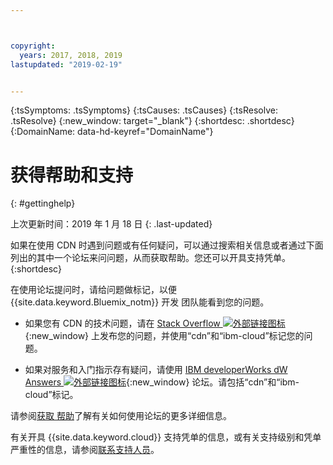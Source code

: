 ```yaml
---



copyright:
  years: 2017, 2018, 2019
lastupdated: "2019-02-19"


---
```


<!-- Common attributes used in the template are defined as follows: -->
{:tsSymptoms: .tsSymptoms} 
{:tsCauses: .tsCauses} 
{:tsResolve: .tsResolve} 
{:new_window: target="_blank"}
{:shortdesc: .shortdesc}
{:DomainName: data-hd-keyref="DomainName"}

<!-- # {{site.data.keyword.blockstorageshort}} troubleshooting
{: #ts} -->
<!-- Provide an appropriate ID above -->

<!-- IN PROGRESS - AUDIENCE BLUE, STAGING ONLY -->


<!-- This is the template for troubleshooting topics.  -->

<!-- The short description section should include the service long name and "Bluemix" for search optimization. Example short description: -->

<!-- Add a heading and content for how to get help and support. Use this template for beta and GA services:  -->
# 获得帮助和支持 
{: #gettinghelp}

上次更新时间：2019 年 1 月 18 日
{: .last-updated}

如果在使用 CDN 时遇到问题或有任何疑问，可以通过搜索相关信息或者通过下面列出的其中一个论坛来问问题，从而获取帮助。您还可以开具支持凭单。
{:shortdesc}

在使用论坛提问时，请给问题做标记，以便 {{site.data.keyword.Bluemix_notm}} 开发
团队能看到您的问题。

* 如果您有 CDN 的技术问题，请在 [Stack Overflow ![外部链接图标](../../icons/launch-glyph.svg "外部链接图标")](https://stackoverflow.com/search?q=cdn+ibm-bluemix){:new_window} 上发布您的问题，并使用“cdn”和“ibm-cloud”标记您的问题。
<!--Insert the appropriate dW Answers tag for your service for <service_keyword> in URL below:  -->
* 如果对服务和入门指示存有疑问，请使用 [IBM developerWorks dW Answers ![外部链接图标](../../icons/launch-glyph.svg "外部链接图标")](https://developer.ibm.com/answers/topics/cdn.html?smartspace=bluemix){:new_window} 论坛。请包括“cdn”和“ibm-cloud”标记。

请参阅[获取
帮助](https://{DomainName}/docs/support/index.html#getting-help)了解有关如何使用论坛的更多详细信息。

有关开具 {{site.data.keyword.cloud}} 支持凭单的信息，或有关支持级别和凭单严重性的信息，请参阅[联系支持人员](/docs/get-support?topic=get-support-getting-customer-support)。
